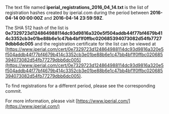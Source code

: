 The text file named **iperial_registrations_2016_04_14.txt** is the list of registration hashes created by iperial.com during the period between **2016-04-14 00:00:00Z** and **2016-04-14 23:59:59Z**.

The SHA 512 hash of the list is **0e7329723d124864988114dc93d9816a320e5f504addb44f77bf4679b414c3352cb3e01be88b6e1c47bb4bf1f0ffbc020685394073082d54fb77279dbb6dc005** and the registration certificate for the list can be viewed at [https://www.iperial.com/cert/0e7329723d124864988114dc93d9816a320e5f504addb44f77bf4679b414c3352cb3e01be88b6e1c47bb4bf1f0ffbc020685394073082d54fb77279dbb6dc005](https://www.iperial.com/cert/0e7329723d124864988114dc93d9816a320e5f504addb44f77bf4679b414c3352cb3e01be88b6e1c47bb4bf1f0ffbc020685394073082d54fb77279dbb6dc005).

To find registrations for a different period, please see the corresponding commit.

For more information, please visit [https://www.iperial.com/](https://www.iperial.com/)
